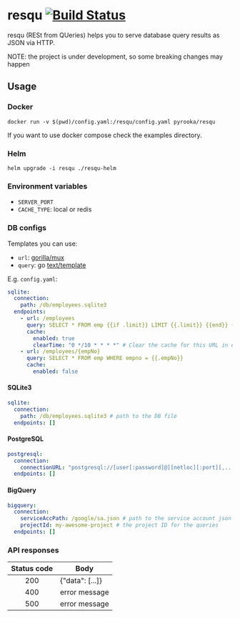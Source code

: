  # resqu [![Build Status](https://github.com/pyrooka/resqu/workflows/build/badge.svg)](https://github.com/pyrooka/resqu/workflows/build/badge.svg)
resqu (RESt from QUeries) helps you to serve database query results as JSON via HTTP.

NOTE: the project is under development, so some breaking changes may happen

## Usage
### Docker
`docker run -v $(pwd)/config.yaml:/resqu/config.yaml pyrooka/resqu`

If you want to use docker compose check the examples directory.

### Helm
`helm upgrade -i resqu ./resqu-helm`

### Environment variables
- `SERVER_PORT`
- `CACHE_TYPE`: local or redis

### DB configs

Templates you can use:
- `url`: [gorilla/mux](https://github.com/gorilla/mux#registered-urls)
- `query`: go [text/template](https://golang.org/pkg/text/template/#hdr-Actions)

E.g. `config.yaml`:
```yaml
sqlite:
  connection:
    path: /db/employees.sqlite3
  endpoints:
    - url: /employees
      query: SELECT * FROM emp {{if .limit}} LIMIT {{.limit}} {{end}} {{if .offset}} OFFSET {{.offset}} {{end}}
      cache:
        enabled: true
        clearTime: "0 */10 * * * *" # Clear the cache for this URL in every 10 mins. https://github.com/robfig/cron
    - url: /employees/{empNo}
      query: SELECT * FROM emp WHERE empno = {{.empNo}}
      cache:
        enabled: false
```

#### SQLite3
```yaml
sqlite:
  connection:
    path: /db/employees.sqlite3 # path to the DB file
  endpoints: []
```

#### PostgreSQL
```yaml
postgresql:
  connection:
    connectionURL: "postgresql://[user[:password]@][netloc][:port][,...][/dbname][?param1=value1&...]"
  endpoints: []
```

#### BigQuery
```yaml
bigquery:
  connection:
    serviceAccPath: /google/sa.json # path to the service account json
    projectId: my-awesome-project # the project ID for the queries
  endpoints: []
```

### API responses
| Status code | Body            |
|:-----------:|-----------------|
|     200     | {"data": [...]} |
|     400     | error message   |
|     500     | error message   |